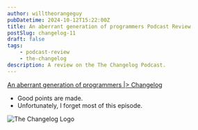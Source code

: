 ```yaml
---
author: willtheorangeguy
pubDatetime: 2024-10-12T15:22:00Z
title: An aberrant generation of programmers Podcast Review
postSlug: changelog-11
draft: false
tags:
    - podcast-review
    - the-changelog
description: A review on the The Changelog Podcast.
---
```


[An aberrant generation of programmers |> Changelog](https://changelog.com/news/an-aberrant-generation-of-programmers-QpOE)

-   Good points are made.
-   Unfortunately, I forget most of this episode.

![The Changelog Logo](https://is1-ssl.mzstatic.com/image/thumb/Podcasts123/v4/b5/b1/43/b5b14333-7cbe-123d-c444-0204e5d08102/mza_311421542997449775.png/300x300bb.webp)
